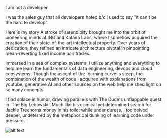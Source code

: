 I am not a developer. 

I was the sales guy that all developers hated b/c I used to say "it can't be the hard to develop"

Here is my story
A stroke of serendipity brought me into the orbit of pioneering minds at ING and Katana Labs, where I somehow acquired the
creation of their state-of-the-art intellectual property. Over years of dedication, they refined an intricate architecture pivotal in
pinpointing mean-reverting fixed income pair trades.

Immersed in a sea of complex systems, I utilize anything and everything to help me learn the fundamentals of data engineering, devops and cloud ecosystems.
Though the ascent of the learning curve is steep, the combination of the wealth of code I acquired
with explanations from youtube, generative AI and other sources on the web help me shed light on so many concepts.

I find solace in humor, drawing parallels with The Dude's
unflappable quest in 'The Big Lebowski.' Much like his comical yet
determined search for Jackie Treehorns money in his toilet while under
duress, I too delved deeper, undeterred by the metaphorical dunking of
learning code under pressure.

![alt text](thecatfix/gifs/wheresthemoney.gif)
